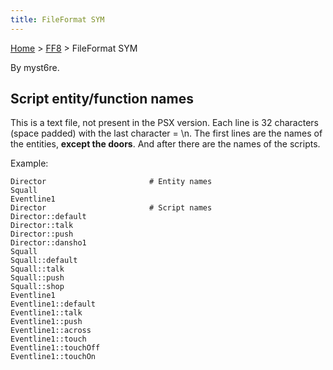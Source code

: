 ```yaml
---
title: FileFormat SYM
---
```


[Home](/Main%20Page.md) > [FF8](/FF8.md) > FileFormat SYM

By myst6re.

## Script entity/function names

This is a text file, not present in the PSX version. Each line is 32
characters (space padded) with the last character = \\n. The first lines
are the names of the entities, **except the doors**. And after there are
the names of the scripts.

Example:

    Director                       # Entity names
    Squall                        
    Eventline1                     
    Director                       # Script names
    Director::default              
    Director::talk                 
    Director::push                 
    Director::dansho1              
    Squall                         
    Squall::default                
    Squall::talk                   
    Squall::push                   
    Squall::shop                   
    Eventline1                     
    Eventline1::default            
    Eventline1::talk               
    Eventline1::push               
    Eventline1::across             
    Eventline1::touch              
    Eventline1::touchOff           
    Eventline1::touchOn            
